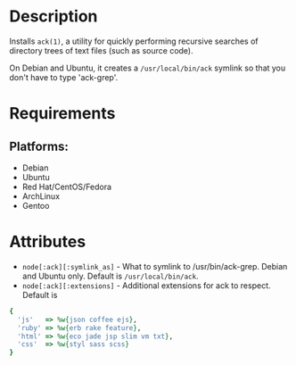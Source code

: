 Description
===========

Installs `ack(1)`, a utility for quickly performing recursive searches of directory
trees of text files (such as source code).

On Debian and Ubuntu, it creates a `/usr/local/bin/ack` symlink so that you don't have to type 'ack-grep'.

Requirements
============

## Platforms:

* Debian
* Ubuntu
* Red Hat/CentOS/Fedora
* ArchLinux
* Gentoo

Attributes
==========

* `node[:ack][:symlink_as]` - What to symlink to /usr/bin/ack-grep. Debian and Ubuntu only. Default is `/usr/local/bin/ack`.
* `node[:ack][:extensions]` - Additional extensions for ack to respect. Default is

```ruby
{
  'js'   => %w{json coffee ejs},
  'ruby' => %w{erb rake feature},
  'html' => %w{eco jade jsp slim vm txt},
  'css'  => %w{styl sass scss}
}
```
